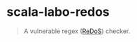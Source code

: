 # scala-labo-redos

> A vulnerable regex ([ReDoS][]) checker.

[ReDoS]: https://en.wikipedia.org/wiki/ReDoS
